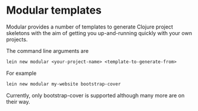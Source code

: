 # Modular templates

Modular provides a number of templates to generate Clojure project skeletons with the aim of getting you up-and-running quickly with your own projects.

The command line arguments are

```clojure
lein new modular <your-project-name> <template-to-generate-from>
```

For example

```clojure
lein new modular my-website bootstrap-cover
```

Currently, only bootstrap-cover is supported although many more are on their way.
